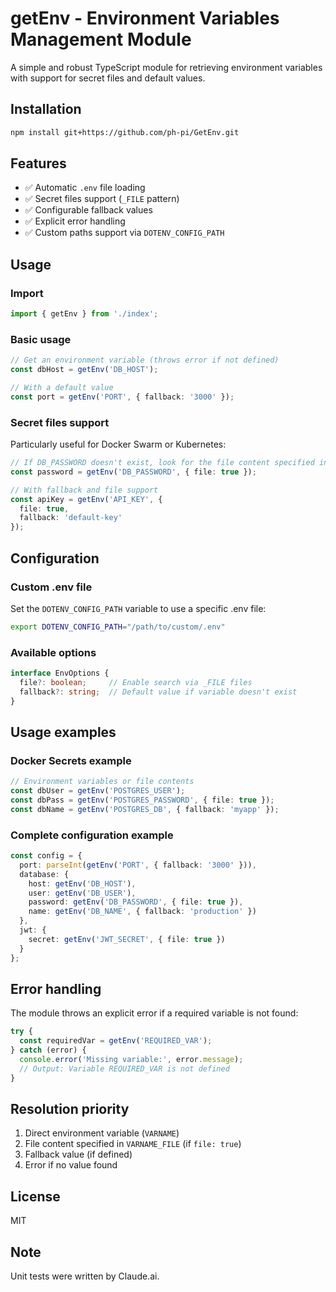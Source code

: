 # getEnv - Environment Variables Management Module

A simple and robust TypeScript module for retrieving environment variables with support for secret files and default values.

## Installation

```bash
npm install git+https://github.com/ph-pi/GetEnv.git
```

## Features

- ✅ Automatic `.env` file loading
- ✅ Secret files support (`_FILE` pattern)
- ✅ Configurable fallback values
- ✅ Explicit error handling
- ✅ Custom paths support via `DOTENV_CONFIG_PATH`

## Usage

### Import

```typescript
import { getEnv } from './index';
```

### Basic usage

```typescript
// Get an environment variable (throws error if not defined)
const dbHost = getEnv('DB_HOST');

// With a default value
const port = getEnv('PORT', { fallback: '3000' });
```

### Secret files support

Particularly useful for Docker Swarm or Kubernetes:

```typescript
// If DB_PASSWORD doesn't exist, look for the file content specified in DB_PASSWORD_FILE
const password = getEnv('DB_PASSWORD', { file: true });

// With fallback and file support
const apiKey = getEnv('API_KEY', { 
  file: true, 
  fallback: 'default-key' 
});
```

## Configuration

### Custom .env file

Set the `DOTENV_CONFIG_PATH` variable to use a specific .env file:

```bash
export DOTENV_CONFIG_PATH="/path/to/custom/.env"
```

### Available options

```typescript
interface EnvOptions {
  file?: boolean;     // Enable search via _FILE files
  fallback?: string;  // Default value if variable doesn't exist
}
```

## Usage examples

### Docker Secrets example

```typescript
// Environment variables or file contents
const dbUser = getEnv('POSTGRES_USER');
const dbPass = getEnv('POSTGRES_PASSWORD', { file: true });
const dbName = getEnv('POSTGRES_DB', { fallback: 'myapp' });
```

### Complete configuration example

```typescript
const config = {
  port: parseInt(getEnv('PORT', { fallback: '3000' })),
  database: {
    host: getEnv('DB_HOST'),
    user: getEnv('DB_USER'),
    password: getEnv('DB_PASSWORD', { file: true }),
    name: getEnv('DB_NAME', { fallback: 'production' })
  },
  jwt: {
    secret: getEnv('JWT_SECRET', { file: true })
  }
};
```

## Error handling

The module throws an explicit error if a required variable is not found:

```typescript
try {
  const requiredVar = getEnv('REQUIRED_VAR');
} catch (error) {
  console.error('Missing variable:', error.message);
  // Output: Variable REQUIRED_VAR is not defined
}
```

## Resolution priority

1. Direct environment variable (`VARNAME`)
2. File content specified in `VARNAME_FILE` (if `file: true`)
3. Fallback value (if defined)
4. Error if no value found

## License

MIT

## Note

Unit tests were written by Claude.ai.
